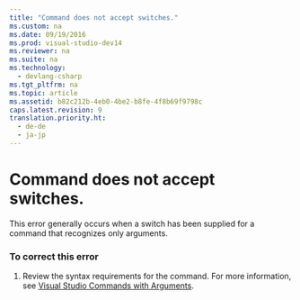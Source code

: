 ```yaml
---
title: "Command does not accept switches."
ms.custom: na
ms.date: 09/19/2016
ms.prod: visual-studio-dev14
ms.reviewer: na
ms.suite: na
ms.technology: 
  - devlang-csharp
ms.tgt_pltfrm: na
ms.topic: article
ms.assetid: b82c212b-4eb0-4be2-b8fe-4f8b69f9798c
caps.latest.revision: 9
translation.priority.ht: 
  - de-de
  - ja-jp
---
```

# Command does not accept switches.
This error generally occurs when a switch has been supplied for a command that recognizes only arguments.  
  
### To correct this error  
  
1.  Review the syntax requirements for the command. For more information, see [Visual Studio Commands with Arguments](../vs140/Visual-Studio-Commands.md).